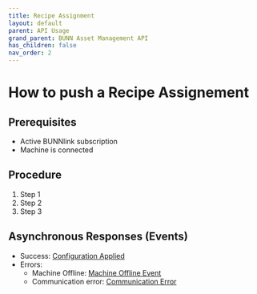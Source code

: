 ```yaml
---
title: Recipe Assignment
layout: default
parent: API Usage
grand_parent: BUNN Asset Management API
has_children: false
nav_order: 2
---
```


# How to push a Recipe Assignement

## Prerequisites

- Active BUNNlink subscription
- Machine is connected

## Procedure

1. Step 1
2. Step 2
3. Step 3

## Asynchronous Responses (Events)

- Success: [Configuration Applied](#)
- Errors:
  - Machine Offline: [Machine Offline Event](#)
  - Communication error: [Communication Error](#)